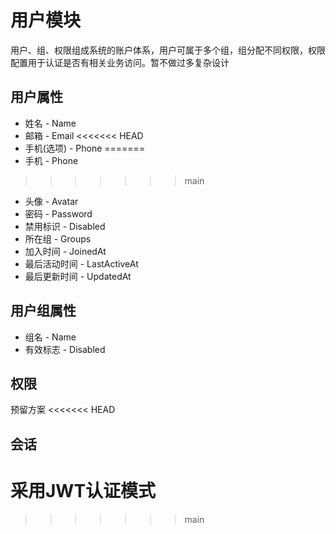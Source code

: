 # 用户模块

用户、组、权限组成系统的账户体系，用户可属于多个组，组分配不同权限，权限配置用于认证是否有相关业务访问。暂不做过多复杂设计

## 用户属性

* 姓名 - Name
* 邮箱 - Email
<<<<<<< HEAD
* 手机(选项) - Phone
=======
* 手机 - Phone
>>>>>>> main
* 头像 - Avatar
* 密码 - Password
* 禁用标识 - Disabled
* 所在组 - Groups
* 加入时间 - JoinedAt
* 最后活动时间 - LastActiveAt
* 最后更新时间 - UpdatedAt

## 用户组属性

* 组名 - Name
* 有效标志 - Disabled

## 权限

预留方案
<<<<<<< HEAD

## 会话

采用JWT认证模式
=======
>>>>>>> main

